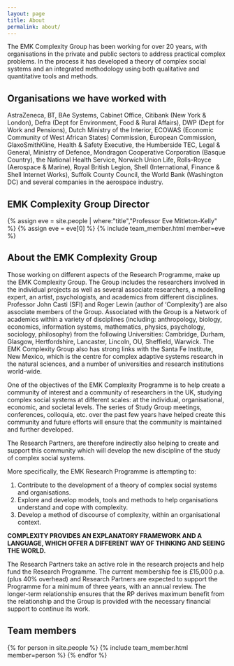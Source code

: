 ```yaml
---
layout: page
title: About
permalink: about/
---
```


The EMK Complexity Group has been working for over 20 years, with organisations in the private and public sectors to address practical complex problems. In the process it has developed a theory of complex social systems and an integrated methodology using both qualitative and quantitative tools and methods.

## Organisations we have worked with

AstraZeneca, BT, BAe Systems, Cabinet Office, Citibank (New York & London), Defra (Dept for Environment, Food & Rural Affairs), DWP (Dept for Work and Pensions), Dutch Ministry of the Interior, ECOWAS (Economic Community of West African States) Commission, European Commission, GlaxoSmithKline, Health & Safety Executive, the Humberside TEC, Legal & General, Ministry of Defence, Mondragon Cooperative Corporation (Basque Country), the National Health Service, Norwich Union Life, Rolls-Royce (Aerospace & Marine), Royal British Legion, Shell (International, Finance & Shell Internet Works), Suffolk County Council, the World Bank (Washington DC) and several companies in the aerospace industry.

## EMK Complexity Group Director

{% assign eve = site.people | where:"title","Professor Eve Mitleton-Kelly" %}
{% assign eve = eve[0] %}
{% include team_member.html member=eve %}
   
## About the EMK Complexity Group

Those working on different aspects of the Research Programme, make up the EMK Complexity Group. The Group includes the researchers involved in the individual projects as well as several associate researchers, a modelling expert, an artist, psychologists, and academics from different disciplines. Professor John Casti (SFI) and Roger Lewin (author of ‘Complexity’) are also associate members of the Group. Associated with the Group is a Network of academics within a variety of disciplines (including: anthropology, biology, economics, information systems, mathematics, physics, psychology, sociology, philosophy) from the following Universities: Cambridge, Durham, Glasgow, Hertfordshire, Lancaster, Lincoln, OU, Sheffield, Warwick. The EMK Complexity Group also has strong links with the Santa Fe Institute, New Mexico, which is the centre for complex adaptive systems research in the natural sciences, and a number of universities and research institutions world-wide.

One of the objectives of the EMK Complexity Programme is to help create a community of interest and a community of researchers in the UK, studying complex social systems at different scales: at the individual, organisational, economic, and societal levels. The series of Study Group meetings, conferences, colloquia, etc. over the past few years have helped create this community and future efforts will ensure that the community is maintained and further developed.

The Research Partners, are therefore indirectly also helping to create and support this community which will develop the new discipline of the study of complex social systems.

More specifically, the EMK Research Programme is attempting to:

1.  Contribute to the development of a theory of complex social systems and organisations.
2.  Explore and develop models, tools and methods to help organisations understand and cope with complexity.
3.  Develop a method of discourse of complexity, within an organisational context.

**​COMPLEXITY PROVIDES AN EXPLANATORY FRAMEWORK AND A LANGUAGE, WHICH OFFER A DIFFERENT WAY OF THINKING AND SEEING THE WORLD.**

The Research Partners take an active role in the research projects and help fund the Research Programme. The current membership fee is £15,000 p.a. (plus 40% overhead) and Research Partners are expected to support the Programme for a minimum of three years, with an annual review. The longer-term relationship ensures that the RP derives maximum benefit from the relationship and the Group is provided with the necessary financial support to continue its work.

## Team members


{% for person in site.people %}
  {% include team_member.html member=person %}
{% endfor %}
